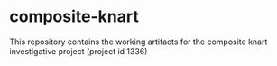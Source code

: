 # composite-knart
This repository contains the working artifacts for the composite knart investigative project (project id 1336)

